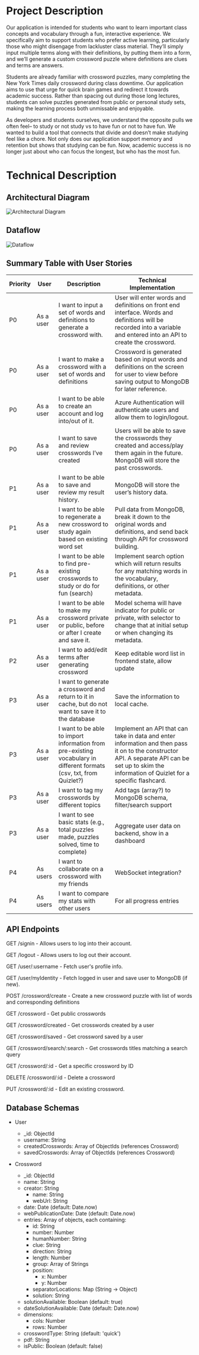 # Project Description

Our application is intended for students who want to learn important class concepts and vocabulary through a fun, interactive experience. We specifically aim to support students who prefer active learning, particularly those who might disengage from lackluster class material. They’ll simply input multiple terms along with their definitions, by putting them into a form, and we’ll generate a custom crossword puzzle where definitions are clues and terms are answers. 

Students are already familiar with crossword puzzles, many completing the New York Times daily crossword during class downtime. Our application aims to use that urge for quick brain games and redirect it towards academic success. Rather than spacing out during those long lectures, students can solve puzzles generated from public or personal study sets, making the learning process both unmissable and enjoyable.

As developers and students ourselves, we understand the opposite pulls we often feel– to study or not study vs to have fun or not to have fun. We wanted to build a tool that connects that divide and doesn’t make studying feel like a chore. Not only does our application support memory and retention but shows that studying can be fun. Now, academic success is no longer just about who can focus the longest, but who has the most fun.

# Technical Description
## Architectural Diagram

![Architectural Diagram](proposal/Architectual.jpg)

## Dataflow

![Dataflow](proposal/dataflow.jpg)


## Summary Table with User Stories

| Priority | User        | Description                                                                 | Technical Implementation                                                                                                                                     |
|----------|-------------|-----------------------------------------------------------------------------|--------------------------------------------------------------------------------------------------------------------------------------------------------------|
| P0       | As a user   | I want to input a set of words and definitions to generate a crossword with.| User will enter words and definitions on front end interface. Words and definitions will be recorded into a variable and entered into an API to create the crossword. |
| P0       | As a user   | I want to make a crossword with a set of words and definitions              | Crossword is generated based on input words and definitions on the screen for user to view before saving output to MongoDB for later reference.             |
| P0       | As a user   | I want to be able to create an account and log into/out of it.              | Azure Authentication will authenticate users and allow them to login/logout.                                                                                 |
| P0       | As a user   | I want to save and review crosswords I’ve created                           | Users will be able to save the crosswords they created and access/play them again in the future. MongoDB will store the past crosswords.                    |
| P1       | As a user   | I want to be able to save and review my result history.                     | MongoDB will store the user’s history data.                                                                                                                  |
| P1       | As a user   | I want to be able to regenerate a new crossword to study again based on existing word set | Pull data from MongoDB, break it down to the original words and definitions, and send back through API for crossword building.                    |
| P1       | As a user   | I want to be able to find pre-existing crosswords to study or do for fun (search) | Implement search option which will return results for any matching words in the vocabulary, definitions, or other metadata.                         |
| P1       | As a user   | I want to be able to make my crossword private or public, before or after I create and save it. | Model schema will have indicator for public or private, with selector to change that at initial setup or when changing its metadata.            |
| P2       | As a user   | I want to add/edit terms after generating crossword                         | Keep editable word list in frontend state, allow update                                                                                                     |
| P3       | As a user   | I want to generate a crossword and return to it in cache, but do not want to save it to the database | Save the information to local cache.                                                                         |
| P3       | As a user   | I want to be able to import information from pre-existing vocabulary in different formats (csv, txt, from Quizlet?) | Implement an API that can take in data and enter information and then pass it on to the constructor API. A separate API can be set up to skim the information of Quizlet for a specific flashcard. |
| P3       | As a user   | I want to tag my crosswords by different topics                             | Add tags (array?) to MongoDB schema, filter/search support                                                                                                   |
| P3       | As a user   | I want to see basic stats (e.g., total puzzles made, puzzles solved, time to complete) | Aggregate user data on backend, show in a dashboard                                                                 |
| P4       | As users    | I want to collaborate on a crossword with my friends                        | WebSocket integration?                                                                                                                                       |
| P4       | As users    | I want to compare my stats with other users                                 | For all progress entries                                                                                                                                     |



## API Endpoints

GET /signin - Allows users to log into their account.

GET /logout - Allows users to log out their account.

GET /user/:username  - Fetch user's profile info.

GET /user/myIdentity  - Fetch logged in user and save user to MongoDB (if new).



POST /crossword/create - Create a new crossword puzzle with list of words and corresponding definitions

GET /crossword - Get public crosswords

GET /crossword/created - Get crosswords created by a user

GET /crossword/saved - Get crossword saved by a user

GET /crossword/search/:search - Get crosswords titles matching a search query

GET /crossword/:id - Get a specific crossword by ID

DELETE /crossword/:id - Delete a crossword

PUT /crossword/:id  - Edit an existing crossword.


## Database Schemas

- User
	- _id: ObjectId
	- username: String
	- createdCrosswords: Array of ObjectIds (references Crossword)
	- savedCrosswords: Array of ObjectIds (references Crossword)
	
- Crossword
	- _id: ObjectId
	- name: String
	- creator: String
		- name: String
		- webUrl: String
	- date: Date (default: Date.now)
	- webPublicationDate: Date (default: Date.now)
	- entries: Array of objects, each containing:
		- id: String
		- number: Number
		- humanNumber: String
		- clue: String
		- direction: String
		- length: Number
		- group: Array of Strings
		- position:
			- x: Number
			- y: Number
		- separatorLocations: Map (String → Object)
		- solution: String
	- solutionAvailable: Boolean (default: true)
	- dateSolutionAvailable: Date (default: Date.now)
	- dimensions:
		- cols: Number
		- rows: Number
	- crosswordType: String (default: 'quick')
	- pdf: String 
	- isPublic: Boolean (default: false)
